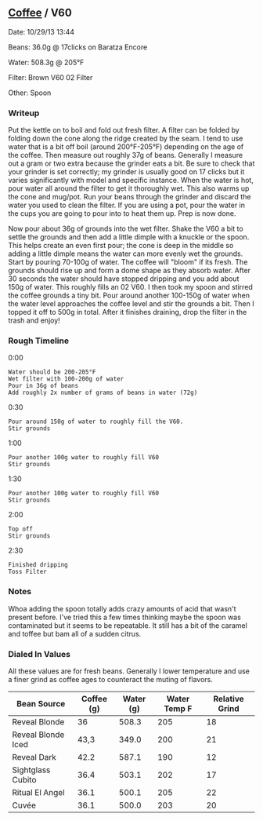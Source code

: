 ## [Coffee](.) / V60 ##

Date: 10/29/13 13:44

Beans: 36.0g @ 17clicks on Baratza Encore

Water: 508.3g @ 205°F

Filter: Brown V60 02 Filter

Other: Spoon

### Writeup ###

Put the kettle on to boil and fold out fresh filter. A filter can be folded by
folding down the cone along the ridge created by the seam. I tend to use water
that is a bit off boil (around 200°F-205°F) depending on the age of the coffee.
Then measure out roughly 37g of beans. Generally I measure out a gram or two
extra because the grinder eats a bit. Be sure to check that your grinder is set
correctly; my grinder is usually good on 17 clicks but it varies significantly
with model and specific instance. When the water is hot, pour water all around
the filter to get it thoroughly wet. This also warms up the cone and mug/pot.
Run your beans through the grinder and discard the water you used to clean the
filter. If you are using a pot, pour the water in the cups you are going to
pour into to heat them up. Prep is now done.

Now pour about 36g of grounds into the wet filter. Shake the V60 a bit to
settle the grounds and then add a little dimple with a knuckle or the spoon.
This helps create an even first pour; the cone is deep in the middle so adding
a little dimple means the water can more evenly wet the grounds. Start by
pouring 70-100g of water. The coffee will "bloom" if its fresh. The grounds
should rise up and form a dome shape as they absorb water. After 30 seconds the
water should have stopped dripping and you add about 150g of water. This
roughly fills an 02 V60. I then took my spoon and stirred the coffee grounds
a tiny bit. Pour around another 100-150g of water when the water level
approaches the coffee level and stir the grounds a bit. Then I topped it off to
500g in total. After it finishes draining, drop the filter in the trash and
enjoy!

### Rough Timeline ###

0:00

    Water should be 200-205°F
    Wet filter with 100-200g of water
    Pour in 36g of beans
    Add roughly 2x number of grams of beans in water (72g)

0:30

    Pour around 150g of water to roughly fill the V60. 
    Stir grounds

1:00

    Pour another 100g water to roughly fill V60
    Stir grounds 

1:30
  
    Pour another 100g water to roughly fill V60
    Stir grounds 

2:00

    Top off
    Stir grounds

2:30

    Finished dripping
    Toss Filter


### Notes ###

Whoa adding the spoon totally adds crazy amounts of acid that wasn't present
before. I've tried this a few times thinking maybe the spoon was contaminated
but it seems to be repeatable. It still has a bit of the caramel and toffee but
bam all of a sudden citrus.

### Dialed In Values ###

All these values are for fresh beans. Generally I lower temperature and use
a finer grind as coffee ages to counteract the muting of flavors.

<table>
  <thead>
    <tr>
      <th scope="col">Bean Source</th>
      <th scope="col">Coffee (g)</th>
      <th scope="col">Water (g)</th>
      <th scope="col">Water Temp F</th>
      <th scope="col">Relative Grind</th>
    </tr>
  </thead>
  <tbody>
    <tr>
      <td>Reveal Blonde</td>
      <td>36</td>
      <td>508.3</td>
      <td>205</td>
      <td>18</td>
    </tr>
    <tr>
      <td>Reveal Blonde Iced</td>
      <td>43,3</td>
      <td>349.0</td>
      <td>200</td>
      <td>21</td>
    </tr>
    <tr>
      <td>Reveal Dark</td>
      <td>42.2</td>
      <td>587.1</td>
      <td>190</td>
      <td>12</td>
    </tr>
    <tr>
      <td>Sightglass Cubito</td>
      <td>36.4</td>
      <td>503.1</td>
      <td>202</td>
      <td>17</td>
    </tr>
    <tr>
      <td>Ritual El Angel</td>
      <td>36.1</td>
      <td>500.1</td>
      <td>205</td>
      <td>22</td>
    </tr>
    <tr>
      <td>Cuvée</td>
      <td>36.1</td>
      <td>500.0</td>
      <td>203</td>
      <td>20</td>
    </tr>
  </tbody>
</table>
